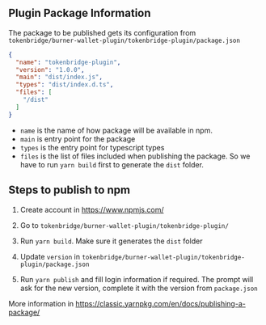 ## Plugin Package Information

The package to be published gets its configuration from `tokenbridge/burner-wallet-plugin/tokenbridge-plugin/package.json`

```json
{
  "name": "tokenbridge-plugin",
  "version": "1.0.0",
  "main": "dist/index.js",
  "types": "dist/index.d.ts",
  "files": [
    "/dist"
  ]
}
```

- `name` is the name of how package will be available in npm.
- `main` is entry point for the package
- `types` is the entry point for typescript types
- `files` is the list of files included when publishing the package. So we have to run `yarn build` first to 
generate the `dist` folder.

## Steps to publish to npm

1. Create account in https://www.npmjs.com/

2. Go to `tokenbridge/burner-wallet-plugin/tokenbridge-plugin/`

3. Run `yarn build`. Make sure it generates the `dist` folder

4. Update `version` in `tokenbridge/burner-wallet-plugin/tokenbridge-plugin/package.json`

5. Run `yarn publish` and fill login information if required.
The prompt will ask for the new version, complete it with the version from `package.json`

More information in https://classic.yarnpkg.com/en/docs/publishing-a-package/
